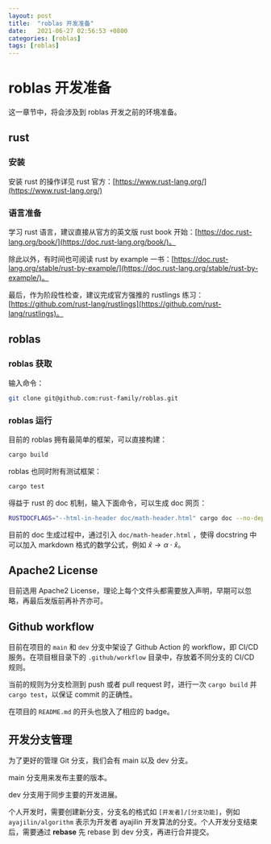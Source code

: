 ```yaml
---
layout: post
title:  "roblas 开发准备"
date:   2021-06-27 02:56:53 +0800
categories: [roblas]
tags: [roblas]
---
```


# roblas 开发准备

这一章节中，将会涉及到 roblas 开发之前的环境准备。

## rust

### 安装

安装 rust 的操作详见 rust 官方：[https://www.rust-lang.org/](https://www.rust-lang.org/)

### 语言准备

学习 rust 语言，建议直接从官方的英文版 rust book 开始：[https://doc.rust-lang.org/book/](https://doc.rust-lang.org/book/)。

除此以外，有时间也可阅读 rust by example 一书：[https://doc.rust-lang.org/stable/rust-by-example/](https://doc.rust-lang.org/stable/rust-by-example/)。

最后，作为阶段性检查，建议完成官方强推的 rustlings 练习：[https://github.com/rust-lang/rustlings](https://github.com/rust-lang/rustlings)。



## roblas

### roblas 获取

输入命令：

```sh
git clone git@github.com:rust-family/roblas.git
```

### roblas 运行

目前的 roblas 拥有最简单的框架，可以直接构建：

```sh
cargo build
```

roblas 也同时附有测试框架：

```sh
cargo test
```

得益于 rust 的 doc 机制，输入下面命令，可以生成 doc 网页：

```sh
RUSTDOCFLAGS="--html-in-header doc/math-header.html" cargo doc --no-deps --open
```

目前的 doc 生成过程中，通过引入 `doc/math-header.html` ，使得 docstring 中可以加入 markdown 格式的数学公式，例如 $\hat{x} \to \alpha \cdot \hat{x}$。



## Apache2 License

目前选用 Apache2 License，理论上每个文件头都需要放入声明，早期可以忽略，再最后发版前再补齐亦可。



## Github workflow

目前在项目的 `main` 和 `dev` 分支中架设了 Github Action 的 workflow，即 CI/CD 服务。在项目根目录下的 `.github/workflow` 目录中，存放着不同分支的 CI/CD 规则。

当前的规则为分支检测到 push 或者 pull request 时，进行一次 `cargo build` 并 `cargo test`，以保证 commit 的正确性。

在项目的 `README.md` 的开头也放入了相应的 badge。



## 开发分支管理

为了更好的管理 Git 分支，我们会有 main 以及 dev 分支。

main 分支用来发布主要的版本。

dev 分支用于同步主要的开发进展。

个人开发时，需要创建新分支，分支名的格式如 `[开发者]/[分支功能]`，例如 `ayajilin/algorithm` 表示为开发者 ayajilin 开发算法的分支。个人开发分支结束后，需要通过 **rebase** 先 rebase 到 dev 分支，再进行合并提交。

